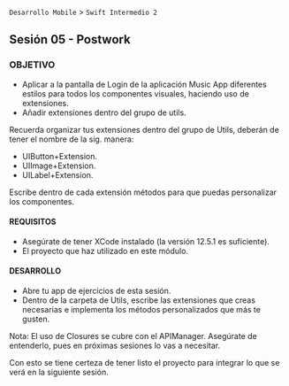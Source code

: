 `Desarrollo Mobile` > `Swift Intermedio 2`

## Sesión 05 - Postwork

### OBJETIVO

- Aplicar a la pantalla de Login de la aplicación Music App diferentes estilos para todos los componentes visuales, haciendo uso de extensiones.
- Añadir extensiones dentro del grupo de utils.

Recuerda organizar tus extensiones dentro del grupo de Utils, deberán de tener el nombre de la sig. manera:

- UIButton+Extension.
- UIImage+Extension.
- UILabel+Extension.

Escribe dentro de cada extensión métodos para que puedas personalizar los componentes.

#### REQUISITOS

- Asegúrate de tener XCode instalado (la versión 12.5.1 es suficiente).
- El proyecto que haz utilizado en este módulo.


#### DESARROLLO

- Abre tu app de ejercicios de esta sesión.
- Dentro de la carpeta de Utils, escribe las extensiones que creas necesarias e implementa los métodos personalizados que más te gusten.

Nota: El uso de Closures se cubre con el APIManager. Asegúrate de entenderlo, pues en próximas sesiones lo vas a necesitar.

Con esto se tiene certeza de tener listo el proyecto para integrar lo que se verá en la siguiente sesión.

